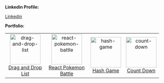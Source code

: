 <strong>Linkedin Profile:</strong>
<p><a href="https://www.linkedin.com/in/guidsgatti"> Linkedin </a></p>

<!--<strong>Skills:</strong>
- <p><strong>Programming Languages:</strong> JavaScript, TypeScript, Java.</p>
- <p><strong>Front-end frameworks:</strong> React, Vue, Angular, Next.</p>
- <p><strong>Backend Frameworks:</strong> ExpressJS, NestJS.</p>
- <p><strong>Database:</strong> MySQL, PostgreSQL, Redis.</p>
- <p><strong>DevOps:</strong> Docker, AWS.</p>
- <p><strong>Others:</strong> Git, Html5, Css3, Sass, Bootstrap, Tailwind, Material UI, Jest, GraphQL.</p>-->

<!-- <strong>GitHub Stats:</strong>
<p><img src="https://github-readme-stats.vercel.app/api?username=guigattidev&amp;show_icons=true" alt="GitHub Stats"></p> -->

<strong>Portfolio:</strong>
<table>
  <tr>
    <td align="center">
      <a href="https://github.com/guigattidev/drag-and-drop-list">
        <img src="https://i.imgur.com/jDgjvXw.png" width="100px;" alt="drag-and-drop-list"/>
      </a>
      <br />
      <a href="https://github.com/guigattidev/drag-and-drop-list">Drag and Drop List</a>
    </td>
    <td align="center">
      <a href="https://github.com/guigattidev/react-pokemon-battle/">
        <img src="https://i.imgur.com/0osvBbm.png" width="100px;" alt="react-pokemon-battle"/>
      </a>
      <br />
      <a href="https://github.com/guigattidev/react-pokemon-battle/">React Pokemon Battle</a>
    <td align="center">
      <a href="https://github.com/guigattidev/hash-game">
        <img src="https://i.imgur.com/kDT38HQ.png" width="100px;" alt="hash-game"/>
      </a>
      <br />
      <a href="https://github.com/guigattidev/hash-game">Hash Game</a>
    </td>
    <td align="center">
      <a href="https://github.com/guigattidev/count-down">
        <img src="https://i.imgur.com/BdIkp1v.png" width="100px;" alt="count-down"/>
      </a>
      <br />
      <a href="https://github.com/guigattidev/count-down">Count Down</a>
    </td>
  </tr>
</table>
